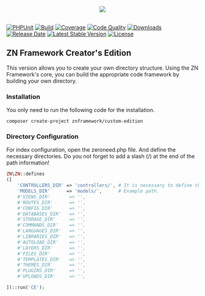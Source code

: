 <p align="center">
	<img src="https://www.znframework.com/Projects/ZNWeb/Resources/Files/logo/gitlogo.png" style="max-width:300px"><br><br>
</p>

[![PHPUnit](https://img.shields.io/github/workflow/status/znframework/fullpack-edition/PHPUnit/develop?label=PHPUnit&logo=github&logoColor=%2300BFFF&style=flat-square)](https://github.com/znframework/fullpack-edition/actions?query=workflow%3APHPUnit)
[![Build](https://img.shields.io/scrutinizer/build/g/znframework/znframework/develop?style=flat-square)](https://scrutinizer-ci.com/g/znframework/znframework/inspections/bec37c75-82a1-4e69-8c52-635bf1c6457b/log) 
[![Coverage](https://img.shields.io/coveralls/github/znframework/fullpack-edition/develop?style=flat-square)](https://coveralls.io/github/znframework/fullpack-edition)
[![Code Quality](https://img.shields.io/scrutinizer/quality/g/znframework/fullpack-edition?style=flat-square)](https://scrutinizer-ci.com/g/znframework/fullpack-edition/)
[![Downloads](https://img.shields.io/packagist/dt/znframework/package-zerocore?style=flat-square)](https://packagist.org/packages/znframework/package-zerocore) 
[![Release Date](https://img.shields.io/github/release-date/znframework/fullpack-edition?style=flat-square)](//packagist.org/packages/znframework/custom-edition) 
[![Latest Stable Version](https://img.shields.io/github/v/release/znframework/custom-edition?style=flat-square)](//packagist.org/packages/znframework/custom-edition) 
[![License](https://img.shields.io/github/license/znframework/custom-edition?style=flat-square)](//packagist.org/packages/znframework/custom-edition)

<h2>ZN Framework Creator's Edition</h2>
<p>
This version allows you to create your own directory structure. Using the ZN Framework's core, you can build the appropriate code framework by building your own directory.
</p>

<h3>Installation</h3>
<p>
You only need to run the following code for the installation.
</p>

```
composer create-project znframework/custom-edition
```

<h3>Directory Configuration</h3>
<p>
For index configuration, open the zeroneed.php file. And define the necessary directories. Do you not forget to add a slash (/) at the end of the path information!
</p>

```php
ZN\ZN::defines
([
    'CONTROLLERS_DIR' => 'controllers/', # It is necessary to define this constant.
    'MODELS_DIR'      => 'models/',      # Example path.
    #'VIEWS_DIR'       => '',
    #'ROUTES_DIR'      => '',
    #'CONFIG_DIR'      => '',
    #'DATABASES_DIR'   => '',
    #'STORAGE_DIR'     => '',
    #'COMMANDS_DIR'    => '',
    #'LANGUAGES_DIR'   => '',
    #'LIBRARIES_DIR'   => '',
    #'AUTOLOAD_DIR'    => '',
    #'LAYERS_DIR'      => '',
    #'FILES_DIR'       => '',
    #'TEMPLATES_DIR'   => '',
    #'THEMES_DIR'      => '',
    #'PLUGINS_DIR'     => '',
    #'UPLOADS_DIR'     => '',

])::run('CE');
```